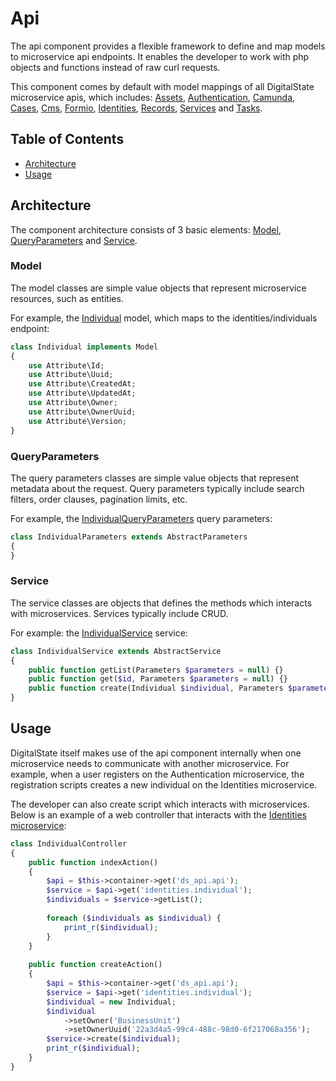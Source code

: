 # Api

The api component provides a flexible framework to define and map models to microservice api endpoints. It enables the developer to work with php objects and functions instead of raw curl requests.

This component comes by default with model mappings of all DigitalState microservice apis, which includes: [Assets](https://github.com/DigitalState/Assets), [Authentication](https://github.com/DigitalState/Authentication), [Camunda](https://github.com/DigitalState/Camunda), [Cases](https://github.com/DigitalState/Cases), [Cms](https://github.com/DigitalState/Cms), [Formio](https://github.com/DigitalState/Formio), [Identities](https://github.com/DigitalState/Identities), [Records](https://github.com/DigitalState/Records), [Services](https://github.com/DigitalState/Services) and [Tasks](https://github.com/DigitalState/Tasks).

## Table of Contents

- [Architecture](#architecture)
- [Usage](#usage)

## Architecture

The component architecture consists of 3 basic elements: [Model](#model), [QueryParameters](#queryparameters) and [Service](#service).

### Model

The model classes are simple value objects that represent microservice resources, such as entities. 

For example, the [Individual](https://github.com/DigitalState/Core/blob/develop/src/Ds/Component/Api/Model/Individual.php) model, which maps to the identities/individuals endpoint:

```php
class Individual implements Model
{
    use Attribute\Id;
    use Attribute\Uuid;
    use Attribute\CreatedAt;
    use Attribute\UpdatedAt;
    use Attribute\Owner;
    use Attribute\OwnerUuid;
    use Attribute\Version;
}
```

### QueryParameters

The query parameters classes are simple value objects that represent metadata about the request. Query parameters typically include search filters, order clauses, pagination limits, etc.

For example, the [IndividualQueryParameters](https://github.com/DigitalState/Core/blob/develop/src/Ds/Component/Api/Query/IndividualParameters.php) query parameters:

```php
class IndividualParameters extends AbstractParameters
{
}
```

### Service

The service classes are objects that defines the methods which interacts with microservices. Services typically include CRUD.

For example: the [IndividualService](https://github.com/DigitalState/Core/blob/develop/src/Ds/Component/Api/Service/IndividualService.php) service:

```php
class IndividualService extends AbstractService
{
    public function getList(Parameters $parameters = null) {}
    public function get($id, Parameters $parameters = null) {}
    public function create(Individual $individual, Parameters $parameters = null) {}
}
```

## Usage

DigitalState itself makes use of the api component internally when one microservice needs to communicate with another microservice. For example, when a user registers on the Authentication microservice, the registration scripts creates a new individual on the Identities microservice.

The developer can also create script which interacts with microservices. Below is an example of a web controller that interacts with the [Identities microservice](https://github.com/DigitalState/Identities):

```php
class IndividualController
{
    public function indexAction()
    {
        $api = $this->container->get('ds_api.api');
        $service = $api->get('identities.individual');
        $individuals = $service->getList();
        
        foreach ($individuals as $individual) {
            print_r($individual);
        }
    }
    
    public function createAction()
    {
        $api = $this->container->get('ds_api.api');
        $service = $api->get('identities.individual');
        $individual = new Individual;
        $individual
            ->setOwner('BusinessUnit')
            ->setOwnerUuid('22a3d4a5-99c4-488c-98d0-6f217068a356');
        $service->create($individual);
        print_r($individual);
    }
}
```

